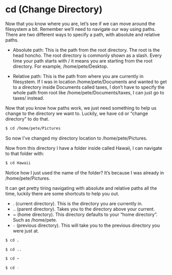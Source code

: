 # cd (Change Directory)

Now that you know where you are, let’s see if we can move around the filesystem a bit. Remember we’ll need to navigate our way using paths. There are two different ways to specify a path, with absolute and relative paths.

- Absolute path: This is the path from the root directory. The root is the head honcho. The root directory is commonly shown as a slash. Every time your path starts with / it means you are starting from the root directory. For example, /home/pete/Desktop.

- Relative path: This is the path from where you are currently in filesystem. If I was in location /home/pete/Documents and wanted to get to a directory inside Documents called taxes, I don’t have to specify the whole path from root like /home/pete/Documents/taxes, I can just go to taxes/ instead.

Now that you know how paths work, we just need something to help us change to the directory we want to. Luckily, we have cd or “change directory” to do that.

```bash
$ cd /home/pete/Pictures
```

So now I've changed my directory location to /home/pete/Pictures.

Now from this directory I have a folder inside called Hawaii, I can navigate to that folder with:

```bash
$ cd Hawaii
```

Notice how I just used the name of the folder? It’s because I was already in /home/pete/Pictures.

It can get pretty tiring navigating with absolute and relative paths all the time, luckily there are some shortcuts to help you out.

- . (current directory). This is the directory you are currently in.
- .. (parent directory). Takes you to the directory above your current.
- ~ (home directory). This directory defaults to your “home directory”. Such as /home/pete.
- `-` (previous directory). This will take you to the previous directory you were just at.

```bash
$ cd .

$ cd ..

$ cd ~

$ cd -
```
